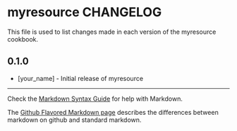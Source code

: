 # myresource CHANGELOG

This file is used to list changes made in each version of the myresource cookbook.

## 0.1.0
- [your_name] - Initial release of myresource

- - -
Check the [Markdown Syntax Guide](http://daringfireball.net/projects/markdown/syntax) for help with Markdown.

The [Github Flavored Markdown page](http://github.github.com/github-flavored-markdown/) describes the differences between markdown on github and standard markdown.
